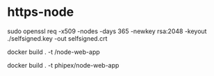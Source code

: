 # https-node

sudo openssl req -x509 -nodes -days 365 -newkey rsa:2048 -keyout ./selfsigned.key -out selfsigned.crt

docker build . -t <your username>/node-web-app

docker build . -t phipex/node-web-app